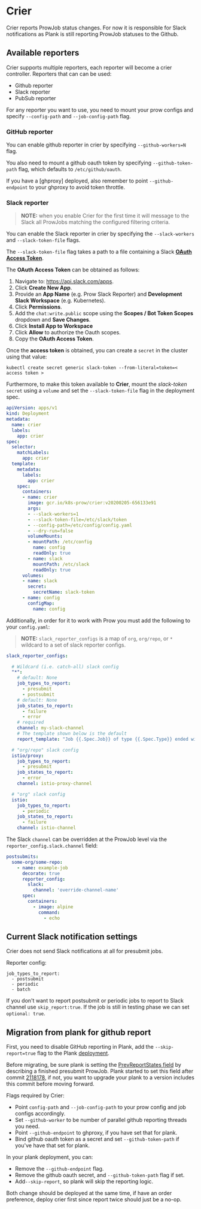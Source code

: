 # Crier

Crier reports ProwJob status changes. For now it is responsible for Slack notifications as Plank is still reporting ProwJob statuses to the Github.

## Available reporters

Crier supports multiple reporters, each reporter will become a crier controller. Reporters that can can be used:
- Github reporter
- Slack reporter
- PubSub reporter

For any reporter you want to use, you need to mount your prow configs and specify `--config-path` and `--job-config-path` flag.

### GitHub reporter

You can enable github reporter in crier by specifying `--github-workers=N` flag.

You also need to mount a github oauth token by specifying `--github-token-path` flag, which defaults to `/etc/github/oauth`.

If you have a [ghproxy] deployed, also remember to point `--github-endpoint` to your ghproxy to avoid token throttle.

### Slack reporter

> **NOTE:** when you enable Crier for the first time it will message to the Slack all ProwJobs matching the configured filtering criteria.

You can enable the Slack reporter in crier by specifying the `--slack-workers` and `--slack-token-file` flags.

The `--slack-token-file` flag takes a path to a file containing a Slack [**OAuth Access Token**](https://api.slack.com/docs/oauth).

The **OAuth Access Token** can be obtained as follows:

1. Navigate to: https://api.slack.com/apps.
1. Click **Create New App**.
1. Provide an **App Name** (e.g. Prow Slack Reporter) and **Development Slack Workspace** (e.g. Kubernetes).
1. Click **Permissions**.
1. Add the `chat:write.public` scope using the **Scopes / Bot Token Scopes** dropdown and **Save Changes**.
1. Click **Install App to Workspace**
1. Click **Allow** to authorize the Oauth scopes.
1. Copy the **OAuth Access Token**.

Once the **access token** is obtained, you can create a `secret` in the cluster using that value:

```shell
kubectl create secret generic slack-token --from-literal=token=< access token >
```

Furthermore, to make this token available to **Crier**, mount the *slack-token* `secret` using a `volume` and set the `--slack-token-file` flag in the deployment spec.

```yaml
apiVersion: apps/v1
kind: Deployment
metadata:
  name: crier
  labels:
    app: crier
spec:
  selector:
    matchLabels:
      app: crier
  template:
    metadata:
      labels:
        app: crier
    spec:
      containers:
      - name: crier
        image: gcr.io/k8s-prow/crier:v20200205-656133e91
        args:
        - --slack-workers=1
        - --slack-token-file=/etc/slack/token
        - --config-path=/etc/config/config.yaml
        - --dry-run=false
        volumeMounts:
        - mountPath: /etc/config
          name: config
          readOnly: true
        - name: slack
          mountPath: /etc/slack
          readOnly: true
      volumes:
      - name: slack
        secret:
          secretName: slack-token
      - name: config
        configMap:
          name: config
```

Additionally, in order for it to work with Prow you must add the following to your `config.yaml`:

> **NOTE:** `slack_reporter_configs` is a map of `org`, `org/repo`, or `*` wildcard to a set of slack reporter configs.

```yaml
slack_reporter_configs:

  # Wildcard (i.e. catch-all) slack config
  "*":
    # default: None
    job_types_to_report:
      - presubmit
      - postsubmit
    # default: None
    job_states_to_report:
      - failure
      - error
    # required
    channel: my-slack-channel
    # The template shown below is the default
    report_template: "Job {{.Spec.Job}} of type {{.Spec.Type}} ended with state {{.Status.State}}. <{{.Status.URL}}|View logs>"

  # "org/repo" slack config
  istio/proxy:
    job_types_to_report:
      - presubmit
    job_states_to_report:
      - error
    channel: istio-proxy-channel

  # "org" slack config
  istio:
    job_types_to_report:
      - periodic
    job_states_to_report:
      - failure
    channel: istio-channel
```

The Slack `channel` can be overridden at the ProwJob level via the `reporter_config.slack.channel` field:
```yaml
postsubmits:
  some-org/some-repo:
    - name: example-job
      decorate: true
      reporter_config:
        slack:
          channel: 'override-channel-name'
      spec:
        containers:
          - image: alpine
            command:
              - echo
```

## Current Slack notification settings

Crier does not send Slack notifications at all for presubmit jobs.

Reporter config:
```
job_types_to_report:
  - postsubmit
  - periodic
  - batch
```

If you don't want to report postsubmit or periodic jobs to report to Slack channel use `skip_report:true`.
If the job is still in testing phase we can set `optional: true`.

## Migration from plank for github report

First, you need to disable GitHub reporting in Plank, add the `--skip-report=true` flag to the Plank [deployment](https://github.com/kyma-project/test-infra/blob/master/prow/cluster/components/11-plank_deployment.yaml).

Before migrating, be sure plank is setting the [PrevReportStates field](https://github.com/kubernetes/test-infra/blob/de3775a7480fe0a724baacf24a87cbf058cd9fd5/prow/apis/prowjobs/v1/types.go#L566)
by describing a finished presubmit ProwJob. Plank started to set this field after commit [2118178](https://github.com/kubernetes/test-infra/pull/10975/commits/211817826fc3c4f3315a02e46f3d6aa35573d22f), if not, you want to upgrade your plank to a version includes this commit before moving forward.

Flags required by Crier:
- Point `config-path` and `--job-config-path` to your prow config and job configs accordingly.
- Set `--github-worker` to be number of parallel github reporting threads you need.
- Point `--github-endpoint` to ghproxy, if you have set that for plank.
- Bind github oauth token as a secret and set `--github-token-path` if you've have that set for plank.

In your plank deployment, you can:
- Remove the `--github-endpoint` flag.
- Remove the github oauth secret, and `--github-token-path` flag if set.
- Add`--skip-report`, so plank will skip the reporting logic.

Both change should be deployed at the same time, if have an order preference, deploy crier first since report twice should just be a no-op.
